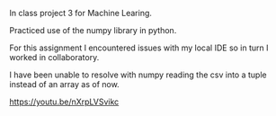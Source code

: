 In class project 3 for Machine Learing. 

Practiced use of the numpy library in python.

For this assignment I encountered issues with my local IDE so in turn I worked in collaboratory.

I have been unable to resolve with numpy reading the csv into a tuple instead of an array as of now.

https://youtu.be/nXrpLVSvikc
